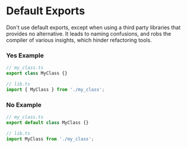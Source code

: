 # Default Exports

Don't use default exports, except when using a third party libraries that provides no alternative.
It leads to naming confusions, and robs the compiler of various insights, which hinder refactoring tools.

### Yes Example

```typescript
// my_class.ts
export class MyClass {}

// lib.ts
import { MyClass } from './my_class';
```

### No Example

```typescript
// my_class.ts
export default class MyClass {}

// lib.ts
import MyClass from './my_class';
```
